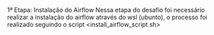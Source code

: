 1ª Etapa: Instalação do Airflow
Nessa etapa do desafio foi necessário realizar a instalação do airflow através do wsl (ubunto), o processo foi realizado seguindo o script <install_airflow_script.sh> 
